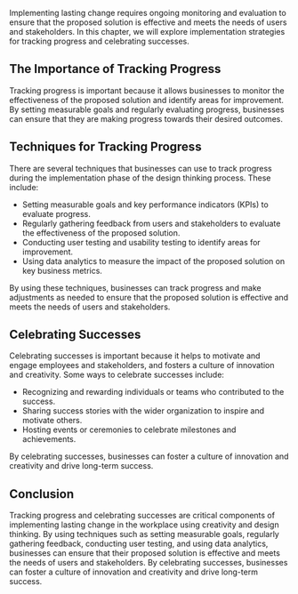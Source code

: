 
Implementing lasting change requires ongoing monitoring and evaluation to ensure that the proposed solution is effective and meets the needs of users and stakeholders. In this chapter, we will explore implementation strategies for tracking progress and celebrating successes.

The Importance of Tracking Progress
-----------------------------------

Tracking progress is important because it allows businesses to monitor the effectiveness of the proposed solution and identify areas for improvement. By setting measurable goals and regularly evaluating progress, businesses can ensure that they are making progress towards their desired outcomes.

Techniques for Tracking Progress
--------------------------------

There are several techniques that businesses can use to track progress during the implementation phase of the design thinking process. These include:

* Setting measurable goals and key performance indicators (KPIs) to evaluate progress.
* Regularly gathering feedback from users and stakeholders to evaluate the effectiveness of the proposed solution.
* Conducting user testing and usability testing to identify areas for improvement.
* Using data analytics to measure the impact of the proposed solution on key business metrics.

By using these techniques, businesses can track progress and make adjustments as needed to ensure that the proposed solution is effective and meets the needs of users and stakeholders.

Celebrating Successes
---------------------

Celebrating successes is important because it helps to motivate and engage employees and stakeholders, and fosters a culture of innovation and creativity. Some ways to celebrate successes include:

* Recognizing and rewarding individuals or teams who contributed to the success.
* Sharing success stories with the wider organization to inspire and motivate others.
* Hosting events or ceremonies to celebrate milestones and achievements.

By celebrating successes, businesses can foster a culture of innovation and creativity and drive long-term success.

Conclusion
----------

Tracking progress and celebrating successes are critical components of implementing lasting change in the workplace using creativity and design thinking. By using techniques such as setting measurable goals, regularly gathering feedback, conducting user testing, and using data analytics, businesses can ensure that their proposed solution is effective and meets the needs of users and stakeholders. By celebrating successes, businesses can foster a culture of innovation and creativity and drive long-term success.

